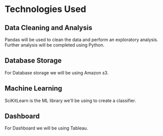 # Technologies Used
## Data Cleaning and Analysis
Pandas will be used to clean the data and perform an exploratory analysis. Further analysis will be completed using Python.

## Database Storage
For Database storage we will be using Amazon s3.

## Machine Learning
SciKitLearn is the ML library we'll be using to create a classifier. 

## Dashboard
For Dashboard we will be using Tableau.
